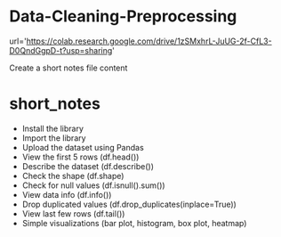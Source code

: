 # Data-Cleaning-Preprocessing
url='https://colab.research.google.com/drive/1zSMxhrL-JuUG-2f-CfL3-D0QndGgpD-t?usp=sharing'

Create a short notes file content

# short_notes
- Install the library  
- Import the library  
- Upload the dataset using Pandas  
- View the first 5 rows (df.head())  
- Describe the dataset (df.describe())  
- Check the shape (df.shape)  
- Check for null values (df.isnull().sum())  
- View data info (df.info())  
- Drop duplicated values (df.drop_duplicates(inplace=True))  
- View last few rows (df.tail())  
- Simple visualizations (bar plot, histogram, box plot, heatmap)

